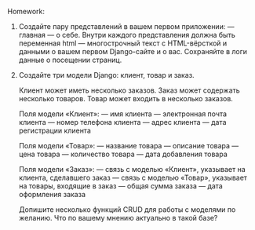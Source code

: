 Homework:
1.   Создайте пару представлений в вашем первом приложении:
    — главная
    — о себе.
    Внутри каждого представления должна быть переменная html — 
    многострочный текст с HTML-вёрсткой и данными о вашем первом Django-сайте и о вас.
    Сохраняйте в логи данные о посещении страниц.
2. Создайте три модели Django: клиент, товар и заказ.

    Клиент может иметь несколько заказов. Заказ может содержать несколько товаров. Товар может входить в несколько заказов.
    
    Поля модели «Клиент»:
    — имя клиента
    — электронная почта клиента
    — номер телефона клиента
    — адрес клиента
    — дата регистрации клиента
    
    Поля модели «Товар»:
    — название товара
    — описание товара
    — цена товара
    — количество товара
    — дата добавления товара
    
    Поля модели «Заказ»:
    — связь с моделью «Клиент», указывает на клиента, сделавшего заказ
    — связь с моделью «Товар», указывает на товары, входящие в заказ
    — общая сумма заказа
    — дата оформления заказа
    
    Допишите несколько функций CRUD для работы с моделями по желанию. 
    Что по вашему мнению актуально в такой базе?